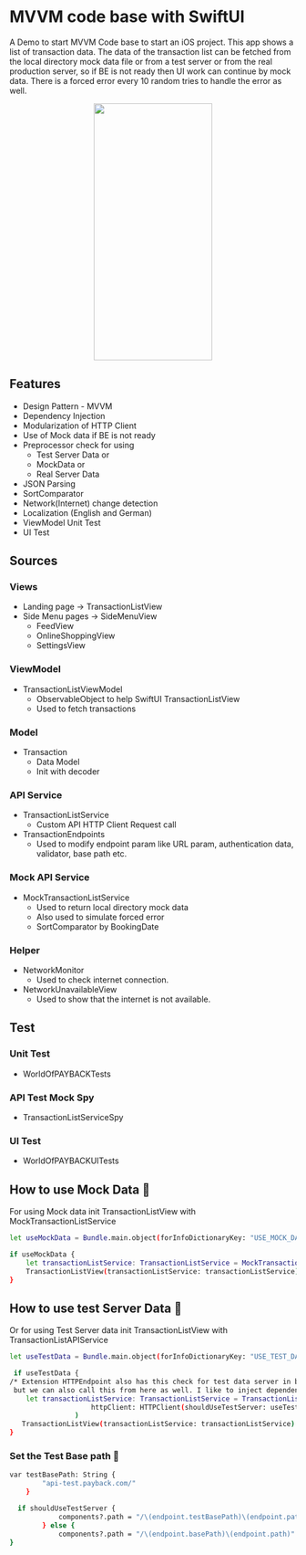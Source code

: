 # MVVM code base with SwiftUI
A Demo to start MVVM Code base to start an iOS project.
This app shows a list of transaction data. The data of the transaction list can be fetched from the local directory mock data file or from a test server or from the real production server, so if BE is not ready then UI work can continue by mock data.
There is a forced error every 10 random tries to handle the error as well. 

<p align="center">
 <img src="https://github.com/Hasan-Parves/MVVM_SwiftUI/assets/45826738/50597be0-c7d2-44e6-83aa-b302f102f042" width="208" height="450">
</p>

## Features


- Design Pattern - MVVM
- Dependency Injection
- Modularization of HTTP Client
- Use of Mock data if BE is not ready
- Preprocessor check for using
  - Test Server Data or
  - MockData or
  - Real Server Data
- JSON Parsing
- SortComparator
- Network(Internet) change detection
- Localization (English and German)
- ViewModel Unit Test
- UI Test

  
## Sources
### Views
* Landing page -> TransactionListView
* Side Menu pages -> SideMenuView
  * FeedView
  * OnlineShoppingView
  * SettingsView

### ViewModel
* TransactionListViewModel
    * ObservableObject to help SwiftUI TransactionListView 
    * Used to fetch transactions 

### Model
* Transaction
  * Data Model
  * Init with decoder 

### API Service
* TransactionListService
  * Custom API HTTP Client Request call
* TransactionEndpoints
  * Used to modify endpoint param like URL param, authentication data, validator, base path etc.  

### Mock API Service
* MockTransactionListService
  * Used to return local directory mock data
  * Also used to simulate forced error
  * SortComparator by BookingDate

### Helper
* NetworkMonitor
  * Used to check internet connection.  
* NetworkUnavailableView
  * Used to show that the internet is not available. 

## Test
### Unit Test
* WorldOfPAYBACKTests
### API Test Mock Spy
* TransactionListServiceSpy
### UI Test
* WorldOfPAYBACKUITests

## How to use Mock Data 🔧

For using Mock data init TransactionListView with MockTransactionListService

```bash
let useMockData = Bundle.main.object(forInfoDictionaryKey: "USE_MOCK_DATA") as! Bool

if useMockData {
    let transactionListService: TransactionListService = MockTransactionListService(httpClient: HTTPClient())
    TransactionListView(transactionListService: transactionListService).environmentObject(networkMonitor)
}
```
## How to use test Server Data 🔧

Or for using Test Server data init TransactionListView with TransactionListAPIService

```bash
let useTestData = Bundle.main.object(forInfoDictionaryKey: "USE_TEST_DATA") as! Bool

 if useTestData {
/* Extension HTTPEndpoint also has this check for test data server in basePath,
 but we can also call this from here as well. I like to inject dependency in calling.*/
	let transactionListService: TransactionListService = TransactionListAPIService(
					httpClient: HTTPClient(shouldUseTestServer: useTestData)
				)
   TransactionListView(transactionListService: transactionListService).environmentObject(networkMonitor)
}
```
### Set the Test Base path 🔧

```bash
var testBasePath: String {
        "api-test.payback.com/"
    }

  if shouldUseTestServer {
            components?.path = "/\(endpoint.testBasePath)\(endpoint.path)"
        } else {
            components?.path = "/\(endpoint.basePath)\(endpoint.path)"
}
```
